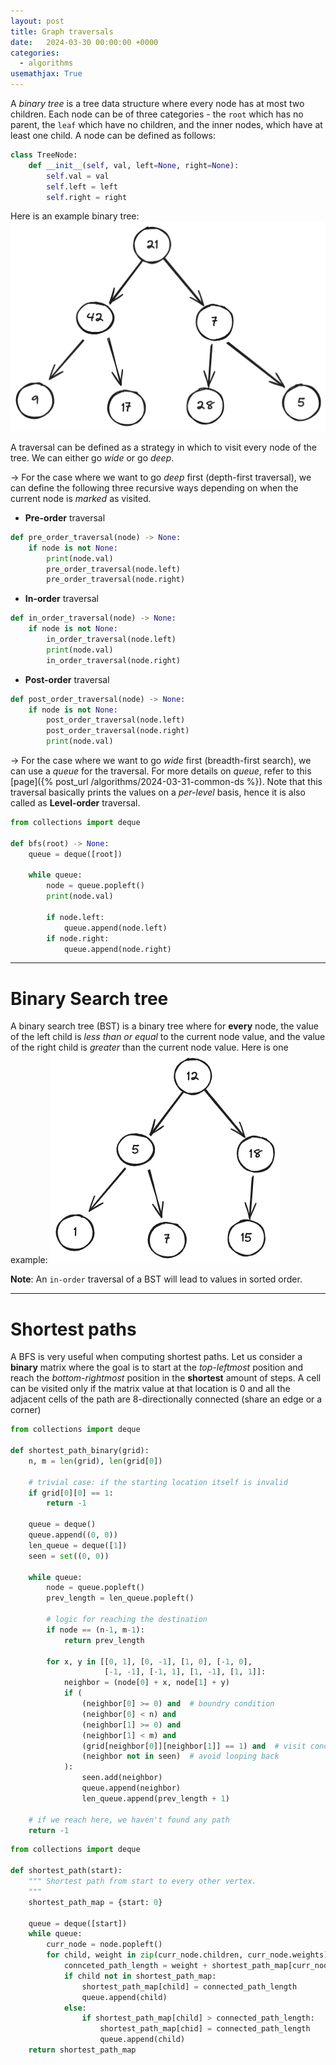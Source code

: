 ```yaml
---
layout: post
title: Graph traversals
date:   2024-03-30 00:00:00 +0000
categories:
  - algorithms
usemathjax: True
---
```


A *binary tree* is a tree data structure where every node has at most two children. 
Each node can be of three categories - the `root` which has no parent, the `leaf` which have no children, 
and the inner nodes, which have at least one child. A node can be defined as follows:

```python
class TreeNode:
    def __init__(self, val, left=None, right=None):
        self.val = val
        self.left = left
        self.right = right
```

Here is an example binary tree: ![](/images/example_tree.png)

A traversal can be defined as a strategy in which to visit every node of the tree. We can either go *wide* or go *deep*. 

$\rightarrow$ For the case where we want to go *deep* first (depth-first traversal), we can define the following three recursive ways depending on 
when the current node is *marked* as visited.

- **Pre-order** traversal
```python
def pre_order_traversal(node) -> None:
    if node is not None:
        print(node.val)
        pre_order_traversal(node.left)
        pre_order_traversal(node.right)
```

- **In-order** traversal
```python
def in_order_traversal(node) -> None:
    if node is not None:
        in_order_traversal(node.left)
        print(node.val)
        in_order_traversal(node.right)
```

- **Post-order** traversal
```python
def post_order_traversal(node) -> None:
    if node is not None:
        post_order_traversal(node.left)
        post_order_traversal(node.right)
        print(node.val)
```

$\rightarrow$ For the case where we want to go *wide* first (breadth-first search), we can use 
a *queue* for the traversal. For more details on *queue*, refer to this [page]({% post_url /algorithms/2024-03-31-common-ds %}). Note that this traversal basically prints the values on a *per-level* basis, hence
it is also called as **Level-order** traversal.

```python
from collections import deque

def bfs(root) -> None:
    queue = deque([root])

    while queue:
        node = queue.popleft()
        print(node.val)

        if node.left:
            queue.append(node.left)
        if node.right:
            queue.append(node.right)
```
---

Binary Search tree
===========

A binary search tree (BST) is a binary tree where for **every** node, the value of the left child is *less than or equal* to the current node value, and the value of the right child is *greater* than the current node value. Here is one example: ![](/images/bst.png)

**Note**: An `in-order` traversal of a BST will lead to values in sorted order.

---

Shortest paths
============

A BFS is very useful when computing shortest paths. Let us consider a **binary** matrix where the goal is 
to start at the *top-leftmost* position and reach the *bottom-rightmost* position in the **shortest** amount of steps. 
A cell can be visited only if the matrix value at that location is 0 and all the adjacent cells of the path are 8-directionally connected (share an edge or a corner)

```python
from collections import deque

def shortest_path_binary(grid):
    n, m = len(grid), len(grid[0])

    # trivial case: if the starting location itself is invalid
    if grid[0][0] == 1:
        return -1

    queue = deque()
    queue.append((0, 0))
    len_queue = deque([1])
    seen = set((0, 0))

    while queue:
        node = queue.popleft()
        prev_length = len_queue.popleft()

        # logic for reaching the destination
        if node == (n-1, m-1):
            return prev_length

        for x, y in [[0, 1], [0, -1], [1, 0], [-1, 0],
                     [-1, -1], [-1, 1], [1, -1], [1, 1]]:
            neighbor = (node[0] + x, node[1] + y)
            if (
                (neighbor[0] >= 0) and  # boundry condition
                (neighbor[0] < n) and 
                (neighbor[1] >= 0) and 
                (neighbor[1] < m) and 
                (grid[neighbor[0]][neighbor[1]] == 1) and  # visit condition
                (neighbor not in seen)  # avoid looping back
            ):
                seen.add(neighbor)
                queue.append(neighbor)
                len_queue.append(prev_length + 1)
    
    # if we reach here, we haven't found any path
    return -1

```

```python
from collections import deque

def shortest_path(start):
    """ Shortest path from start to every other vertex.
    """
    shortest_path_map = {start: 0}

    queue = deque([start])
    while queue:
        curr_node = node.popleft()
        for child, weight in zip(curr_node.children, curr_node.weights):
            connceted_path_length = weight + shortest_path_map[curr_node]
            if child not in shortest_path_map:
                shortest_path_map[child] = connected_path_length
                queue.append(child)
            else:
                if shortest_path_map[child] > connected_path_length:
                    shortest_path_map[chid] = connected_path_length
                    queue.append(child)
    return shortest_path_map
```